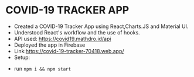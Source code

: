 # COVID-19 TRACKER APP

* Created a COVID-19 Tracker App using React,Charts.JS and Material UI.
* Understood React's workflow and the use of hooks.
* API used: https://covid19.mathdro.id/api
* Deployed the app in Firebase
* Link:https://covid-19-tracker-70418.web.app/
* Setup:
- run ```npm i && npm start```
